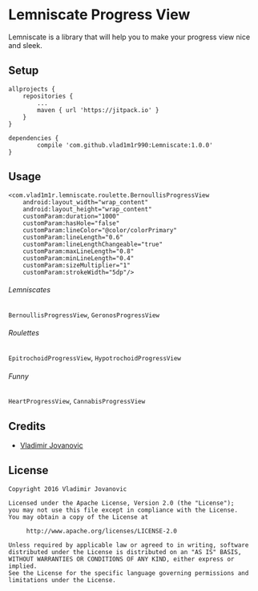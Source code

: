 # Lemniscate Progress View

Lemniscate is a library that will help you to make your progress view nice and sleek.


Setup
-----
    allprojects {
        repositories {
            ...
            maven { url 'https://jitpack.io' }
        }
    }

    dependencies {
            compile 'com.github.vlad1m1r990:Lemniscate:1.0.0'
    }

Usage
-----

    <com.vlad1m1r.lemniscate.roulette.BernoullisProgressView
        android:layout_width="wrap_content"
        android:layout_height="wrap_content"
        customParam:duration="1000"
        customParam:hasHole="false"
        customParam:lineColor="@color/colorPrimary"
        customParam:lineLength="0.6"
        customParam:lineLengthChangeable="true"
        customParam:maxLineLength="0.8"
        customParam:minLineLength="0.4"
        customParam:sizeMultiplier="1"
        customParam:strokeWidth="5dp"/>

###### Lemniscates
`BernoullisProgressView`, `GeronosProgressView`

###### Roulettes
`EpitrochoidProgressView`, `HypotrochoidProgressView`

###### Funny
`HeartProgressView`, `CannabisProgressView`



Credits
-------

+ [Vladimir Jovanovic](https://github.com/vlad1m1r990)

License
-------

    Copyright 2016 Vladimir Jovanovic

    Licensed under the Apache License, Version 2.0 (the "License");
    you may not use this file except in compliance with the License.
    You may obtain a copy of the License at

         http://www.apache.org/licenses/LICENSE-2.0

    Unless required by applicable law or agreed to in writing, software
    distributed under the License is distributed on an "AS IS" BASIS,
    WITHOUT WARRANTIES OR CONDITIONS OF ANY KIND, either express or implied.
    See the License for the specific language governing permissions and
    limitations under the License.